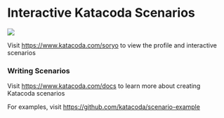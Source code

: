 # Interactive Katacoda Scenarios

[![](http://shields.katacoda.com/katacoda/soryo/count.svg)](https://www.katacoda.com/soryo "Get your profile on Katacoda.com")

Visit https://www.katacoda.com/soryo to view the profile and interactive scenarios

### Writing Scenarios
Visit https://www.katacoda.com/docs to learn more about creating Katacoda scenarios

For examples, visit https://github.com/katacoda/scenario-example
